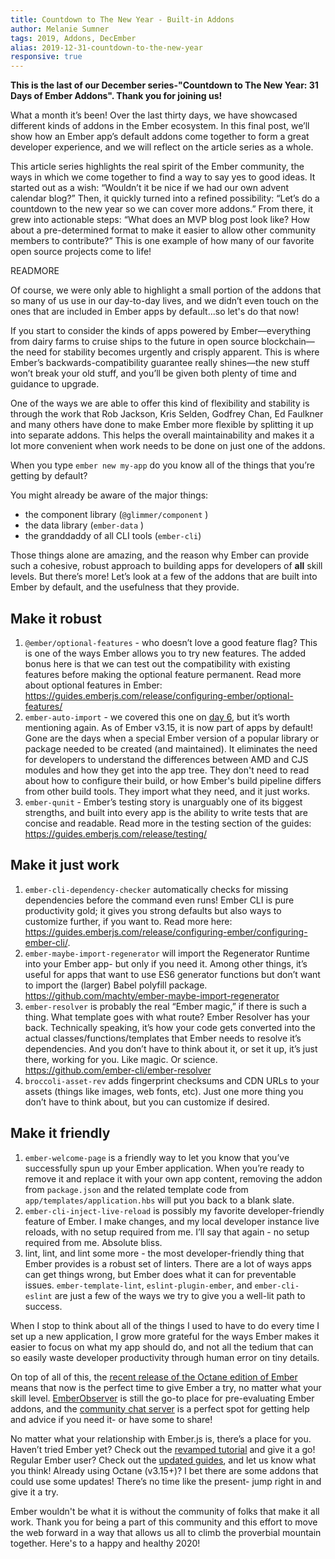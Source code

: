 ```yaml
---
title: Countdown to The New Year - Built-in Addons
author: Melanie Sumner
tags: 2019, Addons, DecEmber
alias: 2019-12-31-countdown-to-the-new-year
responsive: true
---
```


**This is the last of our December series-"Countdown to The New Year: 31 Days of Ember Addons". Thank you for joining us!**

What a month it’s been!  Over the last thirty days, we have showcased different kinds of addons in the Ember ecosystem. In this final post, we’ll show how an Ember app’s default addons come together to form a great developer experience, and we will reflect on the article series as a whole.

This article series highlights the real spirit of the Ember community, the ways in which we come together to find a way to say yes to good ideas.  It started out as a wish: “Wouldn’t it be nice if we had our own advent calendar blog?” Then, it quickly turned into a refined possibility: “Let’s do a countdown to the new year so we can cover more addons.” From there, it grew into actionable steps: “What does an MVP blog post look like? How about a pre-determined format to make it easier to allow other community members to contribute?” This is one example of how many of our favorite open source projects come to life!

READMORE

Of course, we were only able to highlight a small portion of the addons that so many of us use in our day-to-day lives, and we didn’t even touch on the ones that are included in Ember apps by default...so let's do that now! 

If you start to consider the kinds of apps powered by Ember—everything from dairy farms to cruise ships to the future in open source blockchain—the need for stability becomes urgently and crisply apparent. This is where Ember’s backwards-compatibility guarantee really shines—the new stuff won’t break your old stuff, and you’ll be given both plenty of time and guidance to upgrade. 

<!--alex ignore just-->
One of the ways we are able to offer this kind of flexibility and stability is through the work that Rob Jackson, Kris Selden, Godfrey Chan, Ed Faulkner and many others have done to make Ember more flexible by splitting it up into separate addons. This helps the overall maintainability and makes it a lot more convenient when work needs to be done on just one of the addons. 

When you type `ember new my-app` do you know all of the things that you’re getting by default? 

You might already be aware of the major things:

- the component library (`@glimmer/component` )
- the data library (`ember-data` ) 
- the granddaddy of all CLI tools (`ember-cli`)

Those things alone are amazing, and the reason why Ember can provide such a cohesive, robust approach to building apps for developers of **all** skill levels. But there’s more! Let’s look at a few of the addons that are built into Ember by default, and the usefulness that they provide. 

## Make it robust

1. `@ember/optional-features` - who doesn’t love a good feature flag? This is one of the ways Ember allows you to try new features. The added bonus here is that we can test out the compatibility with existing features before making the optional feature permanent. Read more about optional features in Ember: https://guides.emberjs.com/release/configuring-ember/optional-features/
2. `ember-auto-import` - we covered this one on [day 6](https://blog.emberjs.com/2019/12/06/countdown-to-the-new-year-ember-auto-import.html), but it’s worth mentioning again. As of Ember v3.15, it is now part of apps by default! Gone are the days when a special Ember version of a popular library or package needed to be created (and maintained).  It eliminates the need for developers to understand the differences between AMD and CJS modules and how they get into the app tree. They don't need to read about how to configure their build, or how Ember's build pipeline differs from other build tools. They import what they need, and it just works. 
3. `ember-qunit` - Ember’s testing story is unarguably one of its biggest strengths, and built into every app is the ability to write tests that are concise and readable. Read more in the testing section of the guides: https://guides.emberjs.com/release/testing/

<!--alex ignore just-->
## Make it just work 

1. `ember-cli-dependency-checker` automatically checks for missing dependencies before the command even runs! Ember CLI is pure productivity gold; it gives you strong defaults but also ways to customize further, if you want to. Read more here: https://guides.emberjs.com/release/configuring-ember/configuring-ember-cli/. 
2. `ember-maybe-import-regenerator` will import the Regenerator Runtime into your Ember app- but only if you need it. Among other things, it’s useful for apps that want to use ES6 generator functions but don’t want to import the (larger) Babel polyfill package. https://github.com/machty/ember-maybe-import-regenerator
3.  `ember-resolver` is probably the real “Ember magic,” if there is such a thing. What template goes with what route? Ember Resolver has your back. Technically speaking, it’s how your code gets converted into the actual classes/functions/templates that Ember needs to resolve it’s dependencies. And you don’t have to think about it, or set it up, it’s just there, working for you. Like magic. Or science. https://github.com/ember-cli/ember-resolver
4. `broccoli-asset-rev` adds fingerprint checksums and CDN URLs to your assets (things like images, web fonts, etc). Just one more thing you don’t have to think about, but you can customize if desired.

## Make it friendly

1. `ember-welcome-page` is a friendly way to let you know that you’ve successfully spun up your Ember application. When you’re ready to remove it and replace it with your own app content, removing the addon from `package.json` and the related template code from `app/templates/application.hbs` will put you back to a blank slate. 
2. `ember-cli-inject-live-reload` is possibly my favorite developer-friendly feature of Ember. I make changes, and my local developer instance live reloads, with no setup required from me. I’ll say that again - no setup required from me. Absolute bliss. 
3. lint, lint, and lint some more - the most developer-friendly thing that Ember provides is a robust set of linters. There are a lot of ways apps can get things wrong, but Ember does what it can for preventable issues. `ember-template-lint`, `eslint-plugin-ember`, and `ember-cli-eslint` are just a few of the ways we try to give you a well-lit path to success. 

When I stop to think about all of the things I used to have to do every time I set up a new application, I grow more grateful for the ways Ember makes it easier to focus on what my app should do, and not all the tedium that can so easily waste developer productivity through human error on tiny details. 

On top of all of this, the [recent release of the Octane edition of Ember](https://blog.emberjs.com/2019/12/20/octane-is-here.html) means that now is the perfect time to give Ember a try, no matter what your skill level. [EmberObserver](https://emberobserver.com/) is still the go-to place for pre-evaluating Ember addons, and the [community chat server](https://discord.gg/emberjs) is a perfect spot for getting help and advice if you need it- or have some to share! 

No matter what your relationship with Ember.js is, there’s a place for you. Haven’t tried Ember yet? Check out the [revamped tutorial](https://guides.emberjs.com/release/tutorial/) and give it a go! Regular Ember user? Check out the [updated guides](https://guides.emberjs.com/release/), and let us know what you think! Already using Octane (v3.15+)? I bet there are some addons that could use some updates! There’s no time like the present- jump right in and give it a try. 

Ember wouldn't be what it is without the community of folks that make it all work. Thank you for being a part of this community and this effort to move the web forward in a way that allows us all to climb the proverbial mountain together. Here's to a happy and healthy 2020!
